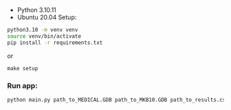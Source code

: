 - Python 3.10.11
- Ubuntu 20.04
Setup:
```bash
python3.10 -m venv venv
source venv/bin/activate
pip install -r requirements.txt
```
or
```
make setup
```

### Run app:
```bash
python main.py path_to_MEDICAL.GDB path_to_MKB10.GDB path_to_results.csv
```


